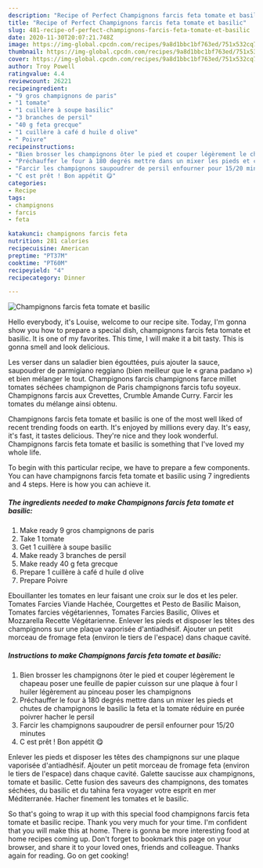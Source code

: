```yaml
---
description: "Recipe of Perfect Champignons farcis feta tomate et basilic"
title: "Recipe of Perfect Champignons farcis feta tomate et basilic"
slug: 481-recipe-of-perfect-champignons-farcis-feta-tomate-et-basilic
date: 2020-11-30T20:07:21.748Z
image: https://img-global.cpcdn.com/recipes/9a8d1bbc1bf763ed/751x532cq70/champignons-farcis-feta-tomate-et-basilic-photo-principale-de-la-recette.jpg
thumbnail: https://img-global.cpcdn.com/recipes/9a8d1bbc1bf763ed/751x532cq70/champignons-farcis-feta-tomate-et-basilic-photo-principale-de-la-recette.jpg
cover: https://img-global.cpcdn.com/recipes/9a8d1bbc1bf763ed/751x532cq70/champignons-farcis-feta-tomate-et-basilic-photo-principale-de-la-recette.jpg
author: Troy Powell
ratingvalue: 4.4
reviewcount: 26221
recipeingredient:
- "9 gros champignons de paris"
- "1 tomate"
- "1 cuillère à soupe basilic"
- "3 branches de persil"
- "40 g feta grecque"
- "1 cuillère à café d huile d olive"
- " Poivre"
recipeinstructions:
- "Bien brosser les champignons ôter le pied et couper légèrement le chapeau poser une feuille de papier cuisson sur une plaque à four l huiler légèrement au pinceau poser les champignons"
- "Préchauffer le four à 180 degrés mettre dans un mixer les pieds et chutes de champignons le basilic la feta et la tomate réduire en purée poivrer hacher le persil"
- "Farcir les champignons saupoudrer de persil enfourner pour 15/20 minutes"
- "C est prêt ! Bon appétit 😋"
categories:
- Recipe
tags:
- champignons
- farcis
- feta

katakunci: champignons farcis feta 
nutrition: 281 calories
recipecuisine: American
preptime: "PT37M"
cooktime: "PT60M"
recipeyield: "4"
recipecategory: Dinner

---
```



![Champignons farcis feta tomate et basilic](https://img-global.cpcdn.com/recipes/9a8d1bbc1bf763ed/751x532cq70/champignons-farcis-feta-tomate-et-basilic-photo-principale-de-la-recette.jpg)

Hello everybody, it's Louise, welcome to our recipe site. Today, I'm gonna show you how to prepare a special dish, champignons farcis feta tomate et basilic. It is one of my favorites. This time, I will make it a bit tasty. This is gonna smell and look delicious.

Les verser dans un saladier bien égouttées, puis ajouter la sauce, saupoudrer de parmigiano reggiano (bien meilleur que le « grana padano ») et bien mélanger le tout. Champignons farcis champignons farce millet tomates séchées champignon de Paris champignons farcis tofu soyeux. Champignons farcis aux Crevettes, Crumble Amande Curry. Farcir les tomates du mélange ainsi obtenu.

Champignons farcis feta tomate et basilic is one of the most well liked of recent trending foods on earth. It's enjoyed by millions every day. It's easy, it's fast, it tastes delicious. They're nice and they look wonderful. Champignons farcis feta tomate et basilic is something that I've loved my whole life.


To begin with this particular recipe, we have to prepare a few components. You can have champignons farcis feta tomate et basilic using 7 ingredients and 4 steps. Here is how you can achieve it.

<!--inarticleads1-->

##### The ingredients needed to make Champignons farcis feta tomate et basilic:

1. Make ready 9 gros champignons de paris
1. Take 1 tomate
1. Get 1 cuillère à soupe basilic
1. Make ready 3 branches de persil
1. Make ready 40 g feta grecque
1. Prepare 1 cuillère à café d huile d olive
1. Prepare  Poivre


Ebouillanter les tomates en leur faisant une croix sur le dos et les peler. Tomates Farcies Viande Hachée, Courgettes et Pesto de Basilic Maison, Tomates farcies végétariennes, Tomates Farcies Basilic, Olives et Mozzarella Recette Végétarienne. Enlever les pieds et disposer les têtes des champignons sur une plaque vaporisée d&#39;antiadhésif. Ajouter un petit morceau de fromage feta (environ le tiers de l&#39;espace) dans chaque cavité. 

<!--inarticleads2-->

##### Instructions to make Champignons farcis feta tomate et basilic:

1. Bien brosser les champignons ôter le pied et couper légèrement le chapeau poser une feuille de papier cuisson sur une plaque à four l huiler légèrement au pinceau poser les champignons
1. Préchauffer le four à 180 degrés mettre dans un mixer les pieds et chutes de champignons le basilic la feta et la tomate réduire en purée poivrer hacher le persil
1. Farcir les champignons saupoudrer de persil enfourner pour 15/20 minutes
1. C est prêt ! Bon appétit 😋


Enlever les pieds et disposer les têtes des champignons sur une plaque vaporisée d&#39;antiadhésif. Ajouter un petit morceau de fromage feta (environ le tiers de l&#39;espace) dans chaque cavité. Galette saucisse aux champignons, tomate et basilic. Cette fusion des saveurs des champignons, des tomates séchées, du basilic et du tahina fera voyager votre esprit en mer Méditerranée. Hacher finement les tomates et le basilic. 

So that's going to wrap it up with this special food champignons farcis feta tomate et basilic recipe. Thank you very much for your time. I'm confident that you will make this at home. There is gonna be more interesting food at home recipes coming up. Don't forget to bookmark this page on your browser, and share it to your loved ones, friends and colleague. Thanks again for reading. Go on get cooking!
